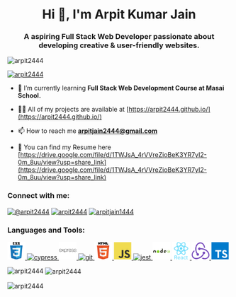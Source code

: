 <h1 align="center">Hi 👋, I'm Arpit Kumar Jain</h1>
<h3 align="center">A aspiring Full Stack Web Developer passionate about developing creative & user-friendly websites.</h3>

<p align="left"> <img src="https://komarev.com/ghpvc/?username=arpit2444&label=Profile%20views&color=0e75b6&style=flat" alt="arpit2444" /> </p>

<p align="left"> <a href="https://github.com/ryo-ma/github-profile-trophy"><img src="https://github-profile-trophy.vercel.app/?username=arpit2444" alt="arpit2444" /></a> </p>

- 🌱 I’m currently learning **Full Stack Web Development Course at Masai School.**

- 👨‍💻 All of my projects are available at [https://arpit2444.github.io/](https://arpit2444.github.io/)

- 📫 How to reach me **arpitjain2444@gmail.com**

- 📄 You can find my Resume here [https://drive.google.com/file/d/1TWJsA_4rVVreZioBeK3YR7yI2-0m_8uu/view?usp=share_link](https://drive.google.com/file/d/1TWJsA_4rVVreZioBeK3YR7yI2-0m_8uu/view?usp=share_link)

<h3 align="left">Connect with me:</h3>
<p align="left">
<a href="https://codepen.io/@arpit2444" target="blank"><img align="center" src="https://raw.githubusercontent.com/rahuldkjain/github-profile-readme-generator/master/src/images/icons/Social/codepen.svg" alt="@arpit2444" height="30" width="40" /></a>
<a href="https://linkedin.com/in/arpit2444" target="blank"><img align="center" src="https://raw.githubusercontent.com/rahuldkjain/github-profile-readme-generator/master/src/images/icons/Social/linked-in-alt.svg" alt="arpit2444" height="30" width="40" /></a>
<a href="https://codesandbox.com/arpitjain1444" target="blank"><img align="center" src="https://raw.githubusercontent.com/rahuldkjain/github-profile-readme-generator/master/src/images/icons/Social/codesandbox.svg" alt="arpitjain1444" height="30" width="40" /></a>
</p>

<h3 align="left">Languages and Tools:</h3>
<p align="left"> <a href="https://www.w3schools.com/css/" target="_blank" rel="noreferrer"> <img src="https://raw.githubusercontent.com/devicons/devicon/master/icons/css3/css3-original-wordmark.svg" alt="css3" width="40" height="40"/> </a> <a href="https://www.cypress.io" target="_blank" rel="noreferrer"> <img src="https://raw.githubusercontent.com/simple-icons/simple-icons/6e46ec1fc23b60c8fd0d2f2ff46db82e16dbd75f/icons/cypress.svg" alt="cypress" width="40" height="40"/> </a> <a href="https://expressjs.com" target="_blank" rel="noreferrer"> <img src="https://raw.githubusercontent.com/devicons/devicon/master/icons/express/express-original-wordmark.svg" alt="express" width="40" height="40"/> </a> <a href="https://git-scm.com/" target="_blank" rel="noreferrer"> <img src="https://www.vectorlogo.zone/logos/git-scm/git-scm-icon.svg" alt="git" width="40" height="40"/> </a> <a href="https://www.w3.org/html/" target="_blank" rel="noreferrer"> <img src="https://raw.githubusercontent.com/devicons/devicon/master/icons/html5/html5-original-wordmark.svg" alt="html5" width="40" height="40"/> </a> <a href="https://developer.mozilla.org/en-US/docs/Web/JavaScript" target="_blank" rel="noreferrer"> <img src="https://raw.githubusercontent.com/devicons/devicon/master/icons/javascript/javascript-original.svg" alt="javascript" width="40" height="40"/> </a> <a href="https://jestjs.io" target="_blank" rel="noreferrer"> <img src="https://www.vectorlogo.zone/logos/jestjsio/jestjsio-icon.svg" alt="jest" width="40" height="40"/> </a> <a href="https://nodejs.org" target="_blank" rel="noreferrer"> <img src="https://raw.githubusercontent.com/devicons/devicon/master/icons/nodejs/nodejs-original-wordmark.svg" alt="nodejs" width="40" height="40"/> </a> <a href="https://reactjs.org/" target="_blank" rel="noreferrer"> <img src="https://raw.githubusercontent.com/devicons/devicon/master/icons/react/react-original-wordmark.svg" alt="react" width="40" height="40"/> </a> <a href="https://redux.js.org" target="_blank" rel="noreferrer"> <img src="https://raw.githubusercontent.com/devicons/devicon/master/icons/redux/redux-original.svg" alt="redux" width="40" height="40"/> </a> <a href="https://www.typescriptlang.org/" target="_blank" rel="noreferrer"> <img src="https://raw.githubusercontent.com/devicons/devicon/master/icons/typescript/typescript-original.svg" alt="typescript" width="40" height="40"/> </a> </p>

<p><img align="left" src="https://github-readme-stats.vercel.app/api/top-langs?username=arpit2444&show_icons=true&locale=en&layout=compact" alt="arpit2444" /></p>

<p>&nbsp;<img align="center" src="https://github-readme-stats.vercel.app/api?username=arpit2444&show_icons=true&locale=en" alt="arpit2444" /></p>

<p><img align="center" src="https://github-readme-streak-stats.herokuapp.com/?user=arpit2444&" alt="arpit2444" /></p>
